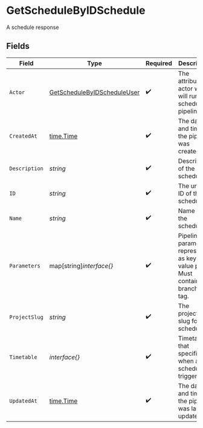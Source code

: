 # GetScheduleByIDSchedule

A schedule response


## Fields

| Field                                                                                 | Type                                                                                  | Required                                                                              | Description                                                                           | Example                                                                               |
| ------------------------------------------------------------------------------------- | ------------------------------------------------------------------------------------- | ------------------------------------------------------------------------------------- | ------------------------------------------------------------------------------------- | ------------------------------------------------------------------------------------- |
| `Actor`                                                                               | [GetScheduleByIDScheduleUser](../../models/operations/getschedulebyidscheduleuser.md) | :heavy_check_mark:                                                                    | The attribution actor who will run the scheduled pipeline.                            |                                                                                       |
| `CreatedAt`                                                                           | [time.Time](https://pkg.go.dev/time#Time)                                             | :heavy_check_mark:                                                                    | The date and time the pipeline was created.                                           |                                                                                       |
| `Description`                                                                         | *string*                                                                              | :heavy_check_mark:                                                                    | Description of the schedule.                                                          |                                                                                       |
| `ID`                                                                                  | *string*                                                                              | :heavy_check_mark:                                                                    | The unique ID of the schedule.                                                        |                                                                                       |
| `Name`                                                                                | *string*                                                                              | :heavy_check_mark:                                                                    | Name of the schedule.                                                                 |                                                                                       |
| `Parameters`                                                                          | map[string]*interface{}*                                                              | :heavy_check_mark:                                                                    | Pipeline parameters represented as key-value pairs. Must contain branch or tag.       |                                                                                       |
| `ProjectSlug`                                                                         | *string*                                                                              | :heavy_check_mark:                                                                    | The project-slug for the schedule                                                     | gh/CircleCI-Public/api-preview-docs                                                   |
| `Timetable`                                                                           | *interface{}*                                                                         | :heavy_check_mark:                                                                    | Timetable that specifies when a schedule triggers.                                    |                                                                                       |
| `UpdatedAt`                                                                           | [time.Time](https://pkg.go.dev/time#Time)                                             | :heavy_check_mark:                                                                    | The date and time the pipeline was last updated.                                      |                                                                                       |
